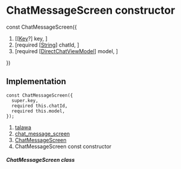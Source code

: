 
<div>

# ChatMessageScreen constructor

</div>


const ChatMessageScreen({

1.  [[[Key](https://api.flutter.dev/flutter/foundation/Key-class.md)?]
    key, ]
2.  [required
    [[String](https://api.flutter.dev/flutter/dart-core/String-class.html)]
    chatId, ]
3.  [required
    [[DirectChatViewModel](../../view_model_after_auth_view_models_chat_view_models_direct_chat_view_model/DirectChatViewModel-class.md)]
    model, ]

})



## Implementation

``` language-dart
const ChatMessageScreen({
  super.key,
  required this.chatId,
  required this.model,
});
```







1.  [talawa](../../index.md)
2.  [chat_message_screen](../../views_after_auth_screens_chat_chat_message_screen/)
3.  [ChatMessageScreen](../../views_after_auth_screens_chat_chat_message_screen/ChatMessageScreen-class.md)
4.  ChatMessageScreen const constructor

##### ChatMessageScreen class







